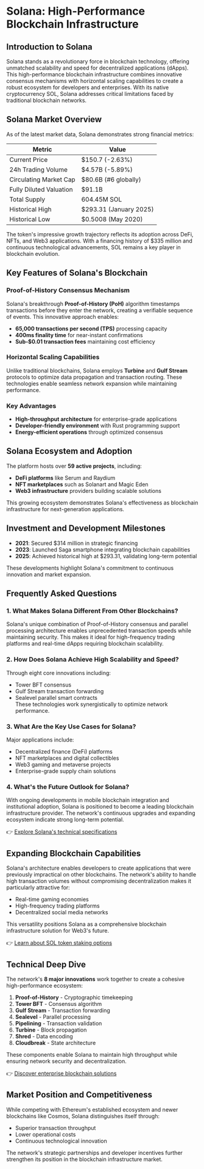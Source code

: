# Solana: High-Performance Blockchain Infrastructure

## Introduction to Solana  
Solana stands as a revolutionary force in blockchain technology, offering unmatched scalability and speed for decentralized applications (dApps). This high-performance blockchain infrastructure combines innovative consensus mechanisms with horizontal scaling capabilities to create a robust ecosystem for developers and enterprises. With its native cryptocurrency SOL, Solana addresses critical limitations faced by traditional blockchain networks.

## Solana Market Overview  
As of the latest market data, Solana demonstrates strong financial metrics:  

| Metric                | Value                     |  
|-----------------------|---------------------------|  
| Current Price         | $150.7 (-2.63%)           |  
| 24h Trading Volume    | $4.57B (-5.89%)           |  
| Circulating Market Cap| $80.6B (#6 globally)       |  
| Fully Diluted Valuation| $91.1B                    |  
| Total Supply          | 604.45M SOL                |  
| Historical High       | $293.31 (January 2025)    |  
| Historical Low        | $0.5008 (May 2020)        |  

The token's impressive growth trajectory reflects its adoption across DeFi, NFTs, and Web3 applications. With a financing history of $335 million and continuous technological advancements, SOL remains a key player in blockchain evolution.

## Key Features of Solana's Blockchain  
### Proof-of-History Consensus Mechanism  
Solana's breakthrough **Proof-of-History (PoH)** algorithm timestamps transactions before they enter the network, creating a verifiable sequence of events. This innovative approach enables:  
- **65,000 transactions per second (TPS)** processing capacity  
- **400ms finality time** for near-instant confirmations  
- **Sub-$0.01 transaction fees** maintaining cost efficiency  

### Horizontal Scaling Capabilities  
Unlike traditional blockchains, Solana employs **Turbine** and **Gulf Stream** protocols to optimize data propagation and transaction routing. These technologies enable seamless network expansion while maintaining performance.

### Key Advantages  
- **High-throughput architecture** for enterprise-grade applications  
- **Developer-friendly environment** with Rust programming support  
- **Energy-efficient operations** through optimized consensus  

## Solana Ecosystem and Adoption  
The platform hosts over **59 active projects**, including:  
- **DeFi platforms** like Serum and Raydium  
- **NFT marketplaces** such as Solanart and Magic Eden  
- **Web3 infrastructure** providers building scalable solutions  

This growing ecosystem demonstrates Solana's effectiveness as blockchain infrastructure for next-generation applications.

## Investment and Development Milestones  
- **2021**: Secured $314 million in strategic financing  
- **2023**: Launched Saga smartphone integrating blockchain capabilities  
- **2025**: Achieved historical high at $293.31, validating long-term potential  

These developments highlight Solana's commitment to continuous innovation and market expansion.

## Frequently Asked Questions  

### 1. What Makes Solana Different From Other Blockchains?  
Solana's unique combination of Proof-of-History consensus and parallel processing architecture enables unprecedented transaction speeds while maintaining security. This makes it ideal for high-frequency trading platforms and real-time dApps requiring blockchain scalability.

### 2. How Does Solana Achieve High Scalability and Speed?  
Through eight core innovations including:  
- Tower BFT consensus  
- Gulf Stream transaction forwarding  
- Sealevel parallel smart contracts  
These technologies work synergistically to optimize network performance.

### 3. What Are the Key Use Cases for Solana?  
Major applications include:  
- Decentralized finance (DeFi) platforms  
- NFT marketplaces and digital collectibles  
- Web3 gaming and metaverse projects  
- Enterprise-grade supply chain solutions  

### 4. What's the Future Outlook for Solana?  
With ongoing developments in mobile blockchain integration and institutional adoption, Solana is positioned to become a leading blockchain infrastructure provider. The network's continuous upgrades and expanding ecosystem indicate strong long-term potential.

👉 [Explore Solana's technical specifications](https://bit.ly/okx-bonus)  

## Expanding Blockchain Capabilities  
Solana's architecture enables developers to create applications that were previously impractical on other blockchains. The network's ability to handle high transaction volumes without compromising decentralization makes it particularly attractive for:  
- Real-time gaming economies  
- High-frequency trading platforms  
- Decentralized social media networks  

This versatility positions Solana as a comprehensive blockchain infrastructure solution for Web3's future.

👉 [Learn about SOL token staking options](https://bit.ly/okx-bonus)  

## Technical Deep Dive  
The network's **8 major innovations** work together to create a cohesive high-performance ecosystem:  

1. **Proof-of-History** - Cryptographic timekeeping  
2. **Tower BFT** - Consensus algorithm  
3. **Gulf Stream** - Transaction forwarding  
4. **Sealevel** - Parallel processing  
5. **Pipelining** - Transaction validation  
6. **Turbine** - Block propagation  
7. **Shred** - Data encoding  
8. **Cloudbreak** - State architecture  

These components enable Solana to maintain high throughput while ensuring network security and decentralization.

👉 [Discover enterprise blockchain solutions](https://bit.ly/okx-bonus)  

## Market Position and Competitiveness  
While competing with Ethereum's established ecosystem and newer blockchains like Cosmos, Solana distinguishes itself through:  
- Superior transaction throughput  
- Lower operational costs  
- Continuous technological innovation  

The network's strategic partnerships and developer incentives further strengthen its position in the blockchain infrastructure market.